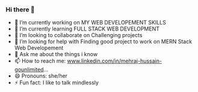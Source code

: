 ### Hi there 👋


- 🔭 I’m currently working on MY WEB DEVELOPEMENT SKILLS
- 🌱 I’m currently learning FULL STACK WEB DEVELOPMENT
- 👯 I’m looking to collaborate on Challenging projects
- 🤔 I’m looking for help with Finding good project to work on MERN Stack Web Developement
- 💬 Ask me about the things i know
- 📫 How to reach me: www.linkedin.com/in/mehraj-hussain-gounlimited...
- 😄 Pronouns: she/her 
- ⚡ Fun fact: I like to talk mindlessly

